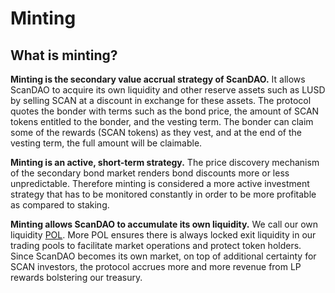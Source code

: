 # Minting

## What is minting?

**Minting is the secondary value accrual strategy of ScanDAO.** It allows ScanDAO
to acquire its own liquidity and other reserve assets such as LUSD by selling SCAN
at a discount in exchange for these assets. The protocol quotes the bonder with
terms such as the bond price, the amount of SCAN tokens entitled to the bonder, and
the vesting term. The bonder can claim some of the rewards (SCAN tokens) as they
vest, and at the end of the vesting term, the full amount will be claimable.

**Minting is an active, short-term strategy.** The price discovery mechanism of the secondary bond market renders bond discounts more or less unpredictable. Therefore minting is considered a more active investment strategy that has to be monitored constantly in order to be more profitable as compared to staking.

**Minting allows ScanDAO to accumulate its own liquidity.** We call our own liquidity [POL](../references/glossary.md#pol). More POL ensures there is always locked exit liquidity in our trading pools to facilitate market operations and protect token holders. Since ScanDAO becomes its own market, on top of additional certainty for SCAN investors, the protocol accrues more and more revenue from LP rewards bolstering our treasury.
